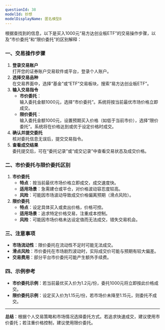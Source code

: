 ```yaml
---
questionId: 38
modelId: 妙想
modelDisplayName: 匿名模型B
---
```

根据查找到的信息，以下是买入1000元“易方达创业板ETF”的交易操作步骤，以及“市价委托”和“限价委托”的区别解释：

### 一、交易操作步骤

1. **登录交易账户**  
    打开您的证券账户交易软件或平台，登录个人账户。
2. **选择交易品种**  
    在交易界面中，选择“基金”或“ETF”交易板块，搜索“易方达创业板ETF”。
3. **输入交易指令**
    - **市价委托**：  
        输入委托金额1000元，选择“市价委托”。系统将按当前最优市场价格立即成交。
    - **限价委托**：  
        输入委托金额1000元，设置预期买入价格（如低于当前市价），选择“限价委托”。系统将在价格达到或优于设定价格时成交。
4. **确认并提交委托**  
    核对委托信息无误后，提交交易指令。
5. **查看成交结果**  
    委托提交后，可在“委托记录”或“成交记录”中查看交易状态及成交价格。

### 二、市价委托与限价委托区别

1. **市价委托**
    - **特点**：按当前最优市场价格立即成交，成交速度快。
    - **适用场景**：急需建仓或平仓，对价格波动容忍度较高。
    - **风险**：可能因市场波动导致成交价格偏离预期（滑点风险）。
2. **限价委托**
    - **特点**：设定具体买入或卖出价格，价格可控。
    - **适用场景**：追求特定价格交易，注重成本控制。
    - **风险**：可能因市场价格未达设定值而无法成交，错失交易机会。

### 三、注意事项

- **市场流动性**：限价委托在流动性不足时可能无法成交。
- **滑点风险**：市价委托在市场剧烈波动时，实际成交价可能与预期有较大偏差。
- **交易费用**：部分平台市价委托可能产生额外手续费。

### 四、示例参考

- **市价委托示例**：若当前最优买入价为1.2元/份，委托1000元将立即按此价格成交。
- **限价委托示例**：设定买入价为1.15元/份，若市场价未降至1.15元，则委托不成交。

---

**总结**：根据个人交易策略和市场情况选择委托方式。若追求快速成交，建议使用市价委托；若注重价格控制，建议使用限价委托。
